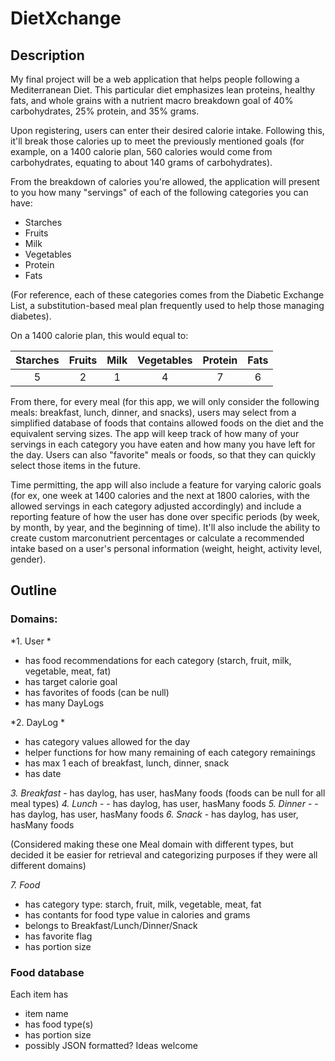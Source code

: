 # DietXchange

## Description

My final project will be a web application that helps people following a Mediterranean Diet. This particular diet emphasizes lean proteins, healthy fats, and whole grains with a nutrient macro breakdown goal of 40% carbohydrates, 25% protein, and 35% grams.

Upon registering, users can enter their desired calorie intake. Following this, it'll break those calories up to meet the previously mentioned goals (for example, on a 1400 calorie plan, 560 calories would come from carbohydrates, equating to about 140 grams of carbohydrates).

From the breakdown of calories you're allowed, the application will present to you how many "servings" of each of the following categories you can have:

+ Starches
+ Fruits
+ Milk 
+ Vegetables
+ Protein
+ Fats

(For reference, each of these categories comes from the Diabetic Exchange List, a substitution-based meal plan frequently used to help those managing diabetes).

On a 1400 calorie plan, this would equal to:

Starches | Fruits | Milk | Vegetables | Protein | Fats
:---: | :---: | :---: | :---: | :---: | :---:
5 | 2 | 1 | 4 | 7 | 6

From there, for every meal (for this app, we will only consider the following meals: breakfast, lunch, dinner, and snacks), users may select from a simplified database of foods that contains allowed foods on the diet and the equivalent serving sizes. The app will keep track of how many of your servings in each category you have eaten and how many you have left for the day. Users can also "favorite" meals or foods, so that they can quickly select those items in the future.

Time permitting, the app will also include a feature for varying caloric goals (for ex, one week at 1400 calories and the next at 1800 calories, with the allowed servings in each category adjusted accordingly) and include a reporting feature of how the user has done over specific periods (by week, by month, by year, and the beginning of time). It'll also include the ability to create custom marconutrient percentages or calculate a recommended intake based on a user's personal information (weight, height, activity level, gender).

## Outline

### Domains:

*1. User *
- has food recommendations for each category (starch, fruit, milk, vegetable, meat, fat)
- has target calorie goal
- has favorites of foods (can be null)
- has many DayLogs

*2. DayLog *
- has category values allowed for the day
- helper functions for how many remaining of each category remainings
- has max 1 each of breakfast, lunch, dinner, snack
- has date

*3. Breakfast* - has daylog, has user, hasMany foods (foods can be null for all meal types)
*4. Lunch* - - has daylog, has user, hasMany foods
*5. Dinner* - - has daylog, has user, hasMany foods
*6. Snack* - has daylog, has user, hasMany foods

(Considered making these one Meal domain with different types, but decided it be easier for retrieval and categorizing purposes if they were all different domains)

*7. Food*
- has category type: starch, fruit, milk, vegetable, meat, fat
- has contants for food type value in calories and grams
- belongs to Breakfast/Lunch/Dinner/Snack
- has favorite flag
- has portion size

### Food database
Each item has 
- item name
- has food type(s)
- has portion size
- possibly JSON formatted? Ideas welcome
